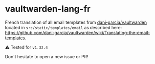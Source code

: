 # vaultwarden-lang-fr

French translation of all email templates from [dani-garcia/vaultwarden](https://github.com/dani-garcia/vaultwarden)
located in `src/static/templates/email` as described here: https://github.com/dani-garcia/vaultwarden/wiki/Translating-the-email-templates.

⚠️ Tested for `v1.32.4`

Don't hesitate to open a new issue or PR!
